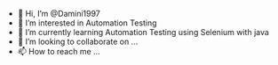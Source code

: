 - 👋 Hi, I’m @Damini1997
- 👀 I’m interested in Automation Testing
- 🌱 I’m currently learning Automation Testing using Selenium with java
- 💞️ I’m looking to collaborate on ...
- 📫 How to reach me ...

<!---
Damini1997/Damini1997 is a ✨ special ✨ repository because its `README.md` (this file) appears on your GitHub profile.
You can click the Preview link to take a look at your changes.
--->
